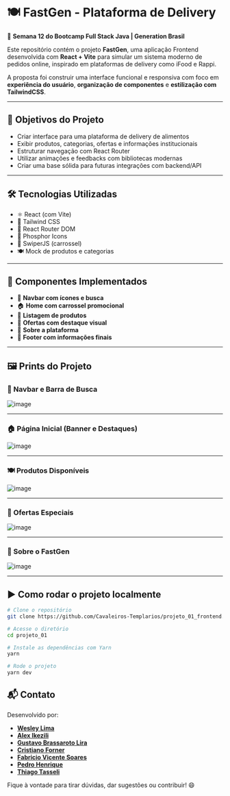 # 🍽️ FastGen - Plataforma de Delivery

🚀 **Semana 12 do Bootcamp Full Stack Java | Generation Brasil**

Este repositório contém o projeto **FastGen**, uma aplicação Frontend desenvolvida com **React + Vite** para simular um sistema moderno de pedidos online, inspirado em plataformas de delivery como iFood e Rappi.

A proposta foi construir uma interface funcional e responsiva com foco em **experiência do usuário**, **organização de componentes** e **estilização com TailwindCSS**.

---

## 📌 Objetivos do Projeto

- Criar interface para uma plataforma de delivery de alimentos
- Exibir produtos, categorias, ofertas e informações institucionais
- Estruturar navegação com React Router
- Utilizar animações e feedbacks com bibliotecas modernas
- Criar uma base sólida para futuras integrações com backend/API

---

## 🛠️ Tecnologias Utilizadas

- ⚛️ React (com Vite)
- 🎨 Tailwind CSS
- 🧭 React Router DOM
- 💎 Phosphor Icons
- 🔎 SwiperJS (carrossel)
- 🍽️ Mock de produtos e categorias

---

## 📂 Componentes Implementados

- 🧭 **Navbar com ícones e busca**
- 🏠 **Home com carrossel promocional**
- 🍕 **Listagem de produtos**
- 💸 **Ofertas com destaque visual**
- 📖 **Sobre a plataforma**
- 🔻 **Footer com informações finais**

---

## 🖼️ Prints do Projeto

### 🧭 Navbar e Barra de Busca 
![image](https://github.com/user-attachments/assets/8d1904d9-eb37-42d1-bac6-4229bed38d57)


---

### 🏠 Página Inicial (Banner e Destaques)  
![image](https://github.com/user-attachments/assets/d12fa430-a57b-47a4-be2e-c291eb4218a4)


---

### 🍽️ Produtos Disponíveis  
![image](https://github.com/user-attachments/assets/1d7ebc08-2a3a-4b7b-87a1-dd73a9d9166b)


---

### 💸 Ofertas Especiais  
![image](https://github.com/user-attachments/assets/6ccbc0c0-1c71-4ed2-a152-d0b9973c267d)


---

### 🧾 Sobre o FastGen  
![image](https://github.com/user-attachments/assets/1e0a3895-053b-486e-b674-06d8d9bfdb8b)


---

## ▶️ Como rodar o projeto localmente

```bash
# Clone o repositório
git clone https://github.com/Cavaleiros-Templarios/projeto_01_frontend.git

# Acesse o diretório
cd projeto_01

# Instale as dependências com Yarn
yarn

# Rode o projeto
yarn dev
```

## 📬 Contato

Desenvolvido por:

- [**Wesley Lima**](https://github.com/Wezzlim)  
- [**Alex Ikezili**](https://github.com/alexikezili)  
- [**Gustavo Brassaroto Lira**](https://github.com/Brassaroto)  
- [**Cristiano Forner**](https://github.com/cristianoforner)  
- [**Fabricio Vicente Soares**](https://github.com/Fabriciovics)
- [**Pedro Henrique**](https://github.com/phccoelho)  
- [**Thiago Tasseli**](https://github.com/tasselii)  

Fique à vontade para tirar dúvidas, dar sugestões ou contribuir! 😄
